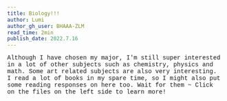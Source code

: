 ```yaml
---
title: Biology!!!
author: Lumi
author_gh_user: BHAAA-ZLM
read_time: 2min
publish_date: 2022.7.16
---
```


<!-- # <span style="font-family: Courier">Happy Learning</span> -->

<span style="font-family: Courier">
Although I have chosen my major, I'm still super interested in a lot of other subjects such as chemistry, physics and math. Some art related subjects are also very interesting. I read a lot of books in my spare time, so I might also put some reading responses on here too. Wait for them ~

<span style="font-family: Courier">
Click on the files on the left side to learn more!
</span>